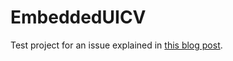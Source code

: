 # EmbeddedUICV

Test project for an issue explained in [this blog post](http://aplus.rs/2015/uicollectionviewcell-woes-with-bounds-change/).
